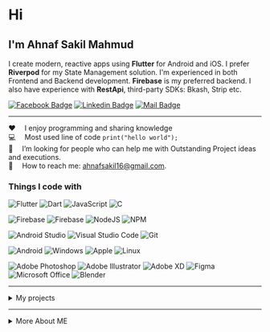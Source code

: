 # Hi

## I'm Ahnaf Sakil Mahmud

I create modern, reactive apps using **Flutter** for Android and iOS. I prefer **Riverpod** for my State Management solution. I'm experienced in both Frontend and Backend development. **Firebase** is my preferred backend. I also have experience with **RestApi**, third-party SDKs: Bkash, Strip etc.

[![Facebook Badge](https://img.shields.io/badge/Facebook-1877F2?style=for-the-badge&logo=facebook&logoColor=white)](https://www.facebook.com/ahnaf.coom/)
[![Linkedin Badge](https://img.shields.io/badge/LinkedIn-0077B5?style=for-the-badge&logo=linkedin&logoColor=white)](https://www.linkedin.com/in/ahnaf-sakil-8b008622b)
[![Mail Badge](https://img.shields.io/badge/Gmail-D14836?style=for-the-badge&logo=gmail&logoColor=white)](mailto:ahnafsakil16@gmail.com)

---

:hearts: &emsp;I enjoy programming and sharing knowledge \
:computer: &emsp;Most used line of code `print("hello world");` \
🤔 &emsp;I’m looking for people who can help me with Outstanding Project ideas and executions.\
:e-mail: &emsp;How to reach me: ahnafsakil16@gmail.com.

### Things I code with

![Flutter](https://img.shields.io/badge/Flutter-%2302569B.svg?style=for-the-badge&logo=Flutter&logoColor=white)
![Dart](https://img.shields.io/badge/dart-%230175C2.svg?style=for-the-badge&logo=dart&logoColor=white)
![JavaScript](https://img.shields.io/badge/javascript-%23323330.svg?style=for-the-badge&logo=javascript&logoColor=%23F7DF1E)
![C](https://img.shields.io/badge/c-%2300599C.svg?style=for-the-badge&logo=c&logoColor=white)

![Firebase](https://img.shields.io/badge/firebase-%23039BE5.svg?style=for-the-badge&logo=firebase)
![Firebase](https://img.shields.io/badge/Appwrite-%23039BE5.svg?style=for-the-badge&logo=Appwrite&logoColor=white)
![NodeJS](https://img.shields.io/badge/node.js-6DA55F?style=for-the-badge&logo=node.js&logoColor=white)
![NPM](https://img.shields.io/badge/NPM-%23CB3837.svg?style=for-the-badge&logo=npm&logoColor=white)

![Android Studio](https://img.shields.io/badge/Android%20Studio-3DDC84.svg?style=for-the-badge&logo=android-studio&logoColor=white)
![Visual Studio Code](https://img.shields.io/badge/Visual%20Studio%20Code-0078d7.svg?style=for-the-badge&logo=visual-studio-code&logoColor=white)
![Git](https://img.shields.io/badge/git-%23F05033.svg?style=for-the-badge&logo=git&logoColor=white)

![Android](https://img.shields.io/badge/Android-3DDC84?style=for-the-badge&logo=android&logoColor=white)
![Windows](https://img.shields.io/badge/Windows-0078D6?style=for-the-badge&logo=windows&logoColor=white)
![Apple](https://img.shields.io/badge/iOS-000000?style=for-the-badge&logo=Apple&logoColor=white)
![Linux](https://img.shields.io/badge/Linux-FCC624?style=for-the-badge&logo=linux&logoColor=black)

![Adobe Photoshop](https://img.shields.io/badge/adobe%20photoshop-%2331a8ff.svg?style=for-the-badge&logo=adobe%20photoshop&logoColor=white)
![Adobe Illustrator](https://img.shields.io/badge/adobe%20illustrator-%23ff9a00.svg?style=for-the-badge&logo=adobe%20illustrator&logoColor=white)
![Adobe XD](https://img.shields.io/badge/Adobe%20XD-470137?style=for-the-badge&logo=Adobe%20XD&logoColor=#FF61F6)
![Figma](https://img.shields.io/badge/figma-%23F24E1E.svg?style=for-the-badge&logo=figma&logoColor=white)
![Microsoft Office](https://img.shields.io/badge/Microsoft_Office-B7472A?style=for-the-badge&logo=microsoft-office&logoColor=white)
![Blender](https://img.shields.io/badge/Blender-e37200.svg?style=for-the-badge&logo=Blender&logoColor=white)

---

<details>
<summary>
<h> My projects</h>
</summary>

<h2> GNG Online Shopping App
<a href="https://play.google.com/store/apps/details?id=com.gng.android"> <img src="https://static.wikia.nocookie.net/google/images/2/24/Play_Store.png/revision/latest?cb=20221106121609" alt="gng" width =20></a>
</h2>

<img src="https://play-lh.googleusercontent.com/Zz5cN3ukbXYOPijn28zhn94VXlwMFP868cOftvkjSJWv_BJ9-2Uachu3CICgLztYzwY=s48-rw" alt="gng">

<h2> KRY INTERNATIONAL
<a href="https://play.google.com/store/apps/details?id=com.kry.intl"> <img src="https://static.wikia.nocookie.net/google/images/2/24/Play_Store.png/revision/latest?cb=20221106121609" alt="gng" width =20></a>
</h2>

<img src="https://play-lh.googleusercontent.com/7x7ipa-QON2B0oruutqcOjwmLLhELZSnIzAKoplbRMQ7oeaHzJFXEtKRD92T5P4mRo0=w240-h480-rw" alt="kry"  width =50>

<h2> Merchant Panel
<a href="https://github.com/Ahnaf16/merchant_panel"> <img src="https://github.githubassets.com/images/modules/logos_page/GitHub-Mark.png" alt="gng" width =25></a>
</h2>

<img src="https://github.com/Ahnaf16/merchant_panel/blob/main/assets/logo/logo_l.png?raw=true" alt="kry"  width =150>

</details>

---

<details>
<summary>
More About ME
</summary>
<br>

![Most Used Language](https://github-readme-stats.vercel.app/api/top-langs?username=Ahnaf16&show_icons=true&layout=compact&exclude_repo=ahnaf16.github.io,admin_panal)

![Ahnaf Sakil's github stats](https://github-readme-stats.vercel.app/api?username=Ahnaf16&show_icons=true&count_private=true&theme=city_lights )

![streak](https://github-readme-streak-stats.herokuapp.com/?user=Ahnaf16)

</details>
